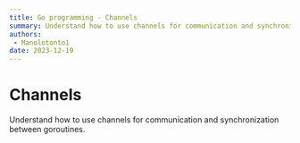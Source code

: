 ```yaml
---
title: Go programming - Channels
summary: Understand how to use channels for communication and synchronization between goroutines.
authors:
 - Manolotonto1
date: 2023-12-19
---
```


# Channels

Understand how to use channels for communication and synchronization between goroutines.


